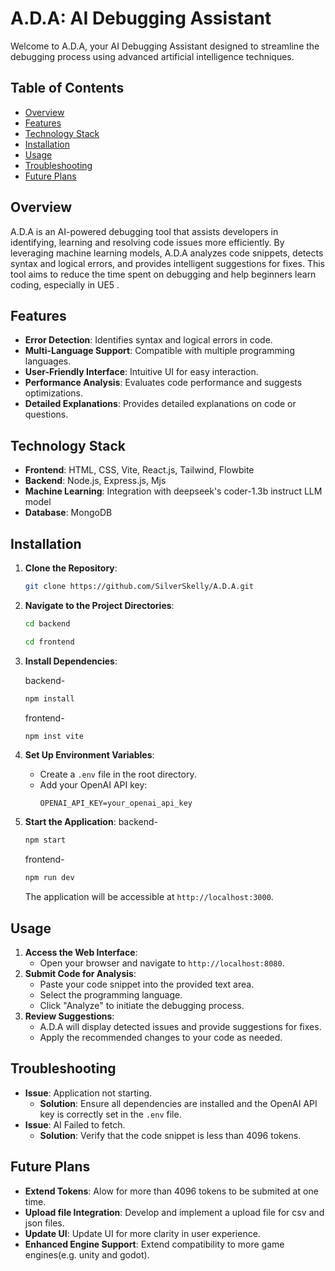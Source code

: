 # A.D.A: AI Debugging Assistant

Welcome to A.D.A, your AI Debugging Assistant designed to streamline the debugging process using advanced artificial intelligence techniques.

## Table of Contents

- [Overview](#overview)
- [Features](#features)
- [Technology Stack](#technology-stack)
- [Installation](#installation)
- [Usage](#usage)
- [Troubleshooting](#troubleshooting)
- [Future Plans](#future-plans)
## Overview

A.D.A is an AI-powered debugging tool that assists developers in identifying, learning and resolving code issues more efficiently. By leveraging machine learning models, A.D.A analyzes code snippets, detects syntax and logical errors, and provides intelligent suggestions for fixes. This tool aims to reduce the time spent on debugging and help beginners learn coding, especially in UE5 .

## Features

- **Error Detection**: Identifies syntax and logical errors in code.
- **Multi-Language Support**: Compatible with multiple programming languages.
- **User-Friendly Interface**: Intuitive UI for easy interaction.
- **Performance Analysis**: Evaluates code performance and suggests optimizations.
- **Detailed Explanations**: Provides detailed explanations on code or questions.

## Technology Stack

- **Frontend**: HTML, CSS, Vite, React.js, Tailwind, Flowbite
- **Backend**: Node.js, Express.js, Mjs
- **Machine Learning**: Integration with deepseek's coder-1.3b instruct LLM model
- **Database**: MongoDB

## Installation

1. **Clone the Repository**:
   ```bash
   git clone https://github.com/SilverSkelly/A.D.A.git
   ```
2. **Navigate to the Project Directories**:
   ```bash
   cd backend
   ```
   ```bash
   cd frontend
   ```
   
3. **Install Dependencies**:
   
   backend-
   ```bash
   npm install
   ```
   frontend-
   ```bash
   npm inst vite
   ```
   
5. **Set Up Environment Variables**:
   - Create a `.env` file in the root directory.
   - Add your OpenAI API key:
     ```
     OPENAI_API_KEY=your_openai_api_key
     ```
6. **Start the Application**:
   backend-
   ```bash
   npm start
   ```
   frontend-
   ```bash
   npm run dev
   ```
   The application will be accessible at `http://localhost:3000`.

## Usage

1. **Access the Web Interface**:
   - Open your browser and navigate to `http://localhost:8080`.
2. **Submit Code for Analysis**:
   - Paste your code snippet into the provided text area.
   - Select the programming language.
   - Click "Analyze" to initiate the debugging process.
3. **Review Suggestions**:
   - A.D.A will display detected issues and provide suggestions for fixes.
   - Apply the recommended changes to your code as needed.

## Troubleshooting

- **Issue**: Application not starting.
  - **Solution**: Ensure all dependencies are installed and the OpenAI API key is correctly set in the `.env` file.
- **Issue**: AI Failed to fetch.
  - **Solution**: Verify that the code snippet is less than 4096 tokens.

## Future Plans
- **Extend Tokens**: Alow for more than 4096 tokens to be submited at one time.
- **Upload file Integration**: Develop and implement a upload file for csv and json files.
- **Update UI**: Update UI for more clarity in user experience.
- **Enhanced Engine Support**: Extend compatibility to more game engines(e.g. unity and godot).
